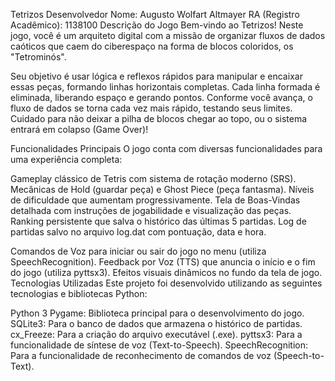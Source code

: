 Tetrizos
Desenvolvedor
Nome: Augusto Wolfart Altmayer
RA (Registro Acadêmico): 1138100
Descrição do Jogo
Bem-vindo ao Tetrizos! Neste jogo, você é um arquiteto digital com a missão de organizar fluxos de dados caóticos que caem do ciberespaço na forma de blocos coloridos, os "Tetrominós".

Seu objetivo é usar lógica e reflexos rápidos para manipular e encaixar essas peças, formando linhas horizontais completas. Cada linha formada é eliminada, liberando espaço e gerando pontos. Conforme você avança, o fluxo de dados se torna cada vez mais rápido, testando seus limites. Cuidado para não deixar a pilha de blocos chegar ao topo, ou o sistema entrará em colapso (Game Over)!

Funcionalidades Principais
O jogo conta com diversas funcionalidades para uma experiência completa:

Gameplay clássico de Tetris com sistema de rotação moderno (SRS).
Mecânicas de Hold (guardar peça) e Ghost Piece (peça fantasma).
Níveis de dificuldade que aumentam progressivamente.
Tela de Boas-Vindas detalhada com instruções de jogabilidade e visualização das peças.
Ranking persistente que salva o histórico das últimas 5 partidas.
Log de partidas salvo no arquivo log.dat com pontuação, data e hora.

Comandos de Voz para iniciar ou sair do jogo no menu (utiliza SpeechRecognition).
Feedback por Voz (TTS) que anuncia o início e o fim do jogo (utiliza pyttsx3).
Efeitos visuais dinâmicos no fundo da tela de jogo.
Tecnologias Utilizadas
Este projeto foi desenvolvido utilizando as seguintes tecnologias e bibliotecas Python:

Python 3
Pygame: Biblioteca principal para o desenvolvimento do jogo.
SQLite3: Para o banco de dados que armazena o histórico de partidas.
cx_Freeze: Para a criação do arquivo executável (.exe).
pyttsx3: Para a funcionalidade de síntese de voz (Text-to-Speech).
SpeechRecognition: Para a funcionalidade de reconhecimento de comandos de voz (Speech-to-Text).
